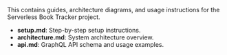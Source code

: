 
This contains guides, architecture diagrams, and usage instructions for the Serverless Book Tracker project.

- **setup.md**: Step-by-step setup instructions.
- **architecture.md**: System architecture overview.
- **api.md**: GraphQL API schema and usage examples.
